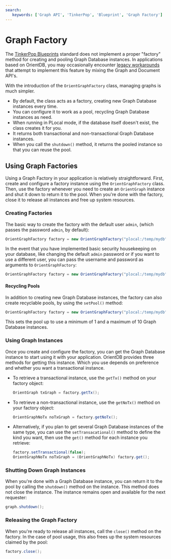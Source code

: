 ```yaml
---
search:
   keywords: ['Graph API', 'TinkerPop', 'Blueprint', 'Graph Factory']
---
```


# Graph Factory

The [TinkerPop Blueprints](https://github.com/tinkerpop/blueprints/wiki) standard does not implement a proper "factory" method for creating and pooling Graph Database instances.  In applications based on OrientDB, you may occasionally encounter [legacy workarounds](#legacy-workarounds) that attempt to implement this feature by mixing the Graph and Document API's.

With the introduction of the `OrientGraphFactory` class, managing graphs is much simpler.

- By default, the class acts as a factory, creating new Graph Database instances every time.
- You can configure it to work as a pool, recycling Graph Database instances as need.
- When running in PLocal mode, if the database itself doesn't exist, the class creates it for you.
- It returns both transactional and non-transactional Graph Database instances.
- When you call the `shutdown()` method, it returns the pooled instance so that you can reuse the pool.

## Using Graph Factories

Using a Graph Factory in your application is relatively straightforward.  First, create and configure a factory instance using the `OrientGraphFactory` class.  Then, use the factory whenever you need to create an `OrientGraph` instance and shut it down to return it to the pool.  When you're done with the factory, close it to release all instances and free up system resources.


### Creating Factories

The basic way to create the factory with the default user `admin`, (which passes the password `admin`, by default): 

```java
OrientGraphFactory factory = new OrientGraphFactory("plocal:/temp/mydb");
```

In the event that you have implemented basic security housekeeping on your database, like changing the default `admin` password or if you want to use a different user, you can pass the username and password as arguments to `OrientGraphFactory`:

```java
OrientGraphFactory factory = new OrientGraphFactory("plocal:/temp/mydb", "jayminer", "amigarocks");
```

#### Recycling Pools

In addition to creating new Graph Database instances, the factory can also create recyclable pools, by using the `setPool()` method:

```java
OrientGraphFactory factory = new OrientGraphFactory("plocal:/temp/mydb").setupPool(1, 10);
```

This sets the pool up to use a minimum of 1 and a maximum of 10 Graph Database instances.

### Using Graph Instances

Once you create and configure the factory, you can get the Graph Database instance to start using it with your application.  OrientDB provides three methods for getting this instance.  Which you use depends on preference and whether you want a transactional instance.

- To retrieve a transactional instance, use the `getTx()` method on your factory object:

  ```java
  OrientGraph txGraph = factory.getTx();
  ```
  
- To retrieve a non-transactional instance, use the `getNoTx()` method on your factory object:

  ```java
  OrientGraphNoTx noTxGraph = factory.getNoTx();
  ```
- Alternatively, if you plan to get several Graph Database instances of the same type, you can use the `setTransacational()` method to define the kind you want, then use the `get()` method for each instance you retrieve:

  ```java
  factory.setTransactional(false);
  OrientGraphNoTx noTxGraph = (OrientGraphNoTx) factory.get();
  ```

### Shutting Down Graph Instances

When you're done with a Graph Database instance, you can return it to the pool by calling the `shutdown()` method on the instance.  This method does not close the instance.  The instance remains open and available for the next requester:
 
```java
graph.shutdown();
```

### Releasing the Graph Factory

When you're ready to release all instances, call the `close()` method on the factory.  In the case of pool usage, this also frees up the system resources claimed by the pool:

```java
factory.close();
```



